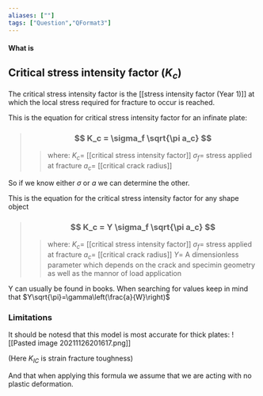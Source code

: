 ```yaml
---
aliases: [""]
tags: ["Question","QFormat3"]
---
```


#### What is
## Critical stress intensity factor ($K_c$)
The critical stress intensity factor is the [[stress intensity factor (Year 1)]] at which the local stress required for fracture to occur is reached.

This is the equation for critical stress intensity factor for an infinate plate:

> ### $$ K_c = \sigma_f \sqrt{\pi a_c} $$ 
>> where:
>> $K_c=$ [[critical stress intensity factor]] 
>> $\sigma_f=$ stress applied at fracture
>> $a_c=$ [[critical crack radius]]

So if we know either $\sigma$ or $a$ we can determine the other.

This is the equation for the critical stress intensity factor for any shape object

> ### $$ K_c = Y \sigma_f \sqrt{\pi a_c} $$ 
>> where:
>> $K_c=$ [[critical stress intensity factor]] 
>> $\sigma_f=$ stress applied at fracture
>> $a_c=$ [[critical crack radius]]
>> $Y=$ A dimensionless parameter which depends on the crack and specimin geometry as well as the mannor of load application

Y can usually be found in books. When searching for values keep in mind that $Y\sqrt{\pi}=\gamma\left(\frac{a}{W}\right)$

### Limitations
It should be notesd that this model is most accurate for thick plates:
![[Pasted image 20211126201617.png]]

(Here $K_{IC}$ is strain fracture toughness)

And that when applying this formula we assume that we are acting with no plastic deformation.
